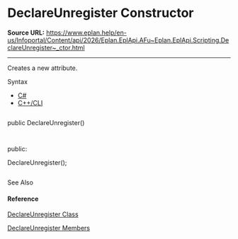 # DeclareUnregister Constructor

**Source URL:** https://www.eplan.help/en-us/Infoportal/Content/api/2026/Eplan.EplApi.AFu~Eplan.EplApi.Scripting.DeclareUnregister~_ctor.html

---

Creates a new attribute.

Syntax

- [C#](#i-syntax-CS)
- [C++/CLI](#i-syntax-CPP2005)

```
```
public DeclareUnregister()
```
```

```
```
public:
DeclareUnregister();
```
```



See Also

#### Reference

[DeclareUnregister Class](Eplan.EplApi.AFu~Eplan.EplApi.Scripting.DeclareUnregister.html)
  
[DeclareUnregister Members](Eplan.EplApi.AFu~Eplan.EplApi.Scripting.DeclareUnregister_members.html)